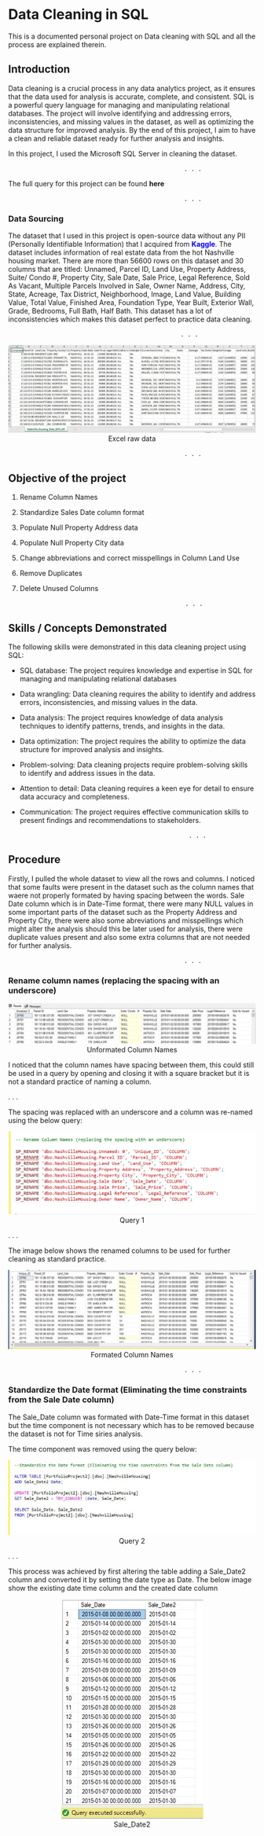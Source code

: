 # Data Cleaning in SQL
This is a documented personal project on Data cleaning with SQL and all the process are explained therein.


## Introduction
Data cleaning is a crucial process in any data analytics project, as it ensures that the data used for analysis is accurate, complete, and consistent. SQL is a powerful query language for managing and manipulating relational databases. The project will involve identifying and addressing errors, inconsistencies, and missing values in the dataset, as well as optimizing the data structure for improved analysis. By the end of this project, I aim to have a clean and reliable dataset ready for further analysis and insights.

In this project, I used the Microsoft SQL Server in cleaning the dataset.

                                                      . . .

The full query for this project can be found **here**

                                                      . . .

### Data Sourcing

The dataset that I used in this project is open-source data without any PII (Personally Identifiable Information) that I acquired from **<span style="color:#0000FF">Kaggle</span>**. The dataset includes information of real estate data from the hot Nashville housing market.
There are more than 56600 rows on this dataset and 30 columns that are titled: Unnamed, Parcel ID, Land Use, Property Address, Suite/ Condo #, Property City, Sale Date, Sale Price, Legal Reference, Sold As Vacant, Multiple Parcels Involved in Sale, Owner Name, Address, City, State, Acreage, Tax District, Neighborhood, Image, Land Value, Building Value, Total Value, Finished Area, Foundation Type, Year Built, Exterior Wall, Grade, Bedrooms, Full Bath, Half Bath. This dataset has a lot of inconsistencies which makes this dataset perfect to practice data cleaning.

                                                     . . .

<p align="center">
  <img src="Excel-Dataset.JPG">
  <br>Excel raw data
</p>

                                                      . . .

## Objective of the project

1. Rename Column Names
2. Standardize Sales Date column format
3. Populate Null Property Address data
4. Populate Null Property City data
5. Change abbreviations and correct misspellings in Column Land Use
6. Remove Duplicates
7. Delete Unused Columns

                                                      . . .

## Skills / Concepts Demonstrated

The following skills were demonstrated in this data cleaning project using SQL:
- SQL database: The project requires knowledge and expertise in SQL for managing and manipulating relational databases
- Data wrangling: Data cleaning requires the ability to identify and address errors, inconsistencies, and missing values in the data.
- Data analysis: The project requires knowledge of data analysis techniques to identify patterns, trends, and insights in the data.
- Data optimization: The project requires the ability to optimize the data structure for improved analysis and insights.
- Problem-solving: Data cleaning projects require problem-solving skills to identify and address issues in the data.
- Attention to detail: Data cleaning requires a keen eye for detail to ensure data accuracy and completeness.
- Communication: The project requires effective communication skills to present findings and recommendations to stakeholders.

                                                      . . .

## Procedure

Firstly, I pulled the whole dataset to view all the rows and columns. I noticed that some faults were present in the dataset such as the column names that waere not properly formated by having spacing between the words. Sale Date column which is in Date-Time format, there were many NULL values in some important parts of the dataset such as the Property Address and Property City, there were also some abreviations and misspellings which might alter the analysis should this be later used for analysis, there were duplicate values present and also some extra columns that are not needed for further analysis.

                                                      . . .

### Rename column names (replacing the spacing with an underscore)


  
 <p align="center">
  <img src="Unformated_Column_names_.JPG">
  <br>Unformated Column Names
</p>

I noticed that the column names have spacing between them, this could still be used in a query by opening and closing it with a square bracket but it is not a standard practice of naming a column.

. . .

The spacing was replaced with an underscore and a column was re-named using the below query:

<p align="center">
  <img src="Rename_column_query.JPG">
  <br>Query 1
</p>

. . .

The image below shows the renamed columns to be used for further cleaning as standard practice.

<p align="center">
  <img src="Formated_column_names.JPG">
  <br> Formated Column Names
</p>

                                                      . . .

### Standardize the Date format (Eliminating the time constraints from the Sale Date column)

The Sale_Date column was formated with Date-Time format in this dataset but the time component is not necessary which has to be removed because the dataset is not for Time siries analysis.

The time component was removed using the query below:

<p align="center">
  <img src="Sale_Date_Query1.JPG">
  <br>Query 2
</p>

. . .

This process was achieved by first altering the table adding a Sale_Date2 column and converted it by setting the date type as Date.
The below image show the existing date time column and the created date column

<p align="center">
  <img src="Sale_Date 2.JPG">
  <br>Sale_Date2
</p>

